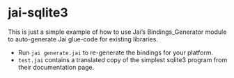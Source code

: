 # jai-sqlite3

This is just a simple example of how to use Jai’s Bindings_Generator module to auto-generate Jai glue-code for existing libraries.

* Run `jai generate.jai` to re-generate the bindings for your platform.
* `test.jai` contains a translated copy of the simplest sqlite3 program from their documentation page.

